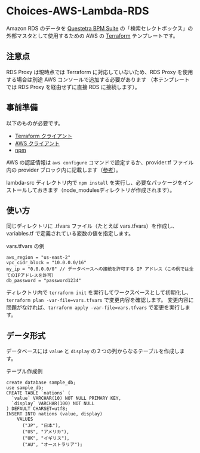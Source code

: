 # Choices-AWS-Lambda-RDS
Amazon RDS のデータを [Questetra BPM Suite](https://questetra.com/) の「検索セレクトボックス」の外部マスタとして使用するための 
AWS の [Terraform](https://www.terraform.io/) テンプレートです。

## 注意点
RDS Proxy は現時点では Terraform に対応していないため、RDS Proxy を使用する場合は別途 AWS コンソールで追加する必要があります
（本テンプレートでは RDS Proxy を経由せずに直接 RDS に接続します）。

## 事前準備
以下のものが必要です。
* [Terraform クライアント](https://www.terraform.io/downloads.html)
* [AWS クライアント](https://aws.amazon.com/cli/)
* [npm](https://www.npmjs.com/)

AWS の認証情報は `aws configure` コマンドで設定するか、provider.tf ファイル内の provider ブロック内に記載します（[参考](https://www.terraform.io/docs/providers/aws/index.html#static-credentials)）。

lambda-src ディレクトリ内で `npm install` を実行し、必要なパッケージをインストールしておきます（node_modulesディレクトリが作成されます）。

## 使い方
同じディレクトリに .tfvars ファイル（たとえば vars.tfvars）を作成し、 variables.tf で定義されている変数の値を指定します。

vars.tfvars の例
```
aws_region = "us-east-2"
vpc_cidr_block = "10.0.0.0/16"
my_ip = "0.0.0.0/0" // データベースへの接続を許可する IP アドレス（この例では全てのIPアドレスを許可）
db_password = "password1234"
```

ディレクトリ内で `terraform init` を実行してワークスペースとして初期化し、
`terraform plan -var-file=vars.tfvars` で変更内容を確認します。
変更内容に問題がなければ、`tarraform apply -var-file=vars.tfvars` で変更を実行します。

## データ形式
データベースには `value` と `display` の２つの列からなるテーブルを作成します。

テーブル作成例
```
create database sample_db;
use sample_db;
CREATE TABLE `nations` (
  `value` VARCHAR(10) NOT NULL PRIMARY KEY,
  `display` VARCHAR(100) NOT NULL
) DEFAULT CHARSET=utf8;
INSERT INTO nations (value, display)
    VALUES
      ("JP", "日本"),
      ("US", "アメリカ"),
      ("UK", "イギリス"),
      ("AU", "オーストラリア");
```
